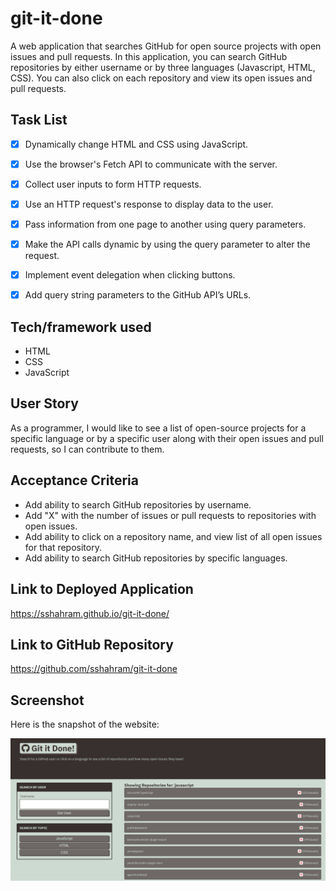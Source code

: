 # git-it-done

A web application that searches GitHub for open source projects with open issues and pull requests. In this application, you can search GitHub repositories by either username or by three languages (Javascript, HTML, CSS). You can also click on each repository and view its open issues and pull requests.

## Task List

- [x] Dynamically change HTML and CSS using JavaScript.
- [x] Use the browser's Fetch API to communicate with the server.
- [x] Collect user inputs to form HTTP requests.
- [x] Use an HTTP request's response to display data to the user.
- [x] Pass information from one page to another using query parameters.
- [x] Make the API calls dynamic by using the query parameter to alter the request.
- [x] Implement event delegation when clicking buttons.
- [x] Add query string parameters to the GitHub API’s URLs.


## Tech/framework used

* HTML
* CSS
* JavaScript

## User Story

As a programmer, I would like to see a list of open-source projects for a specific language or by a specific user along with their open issues and pull requests, so I can contribute to them.

## Acceptance Criteria

* Add ability to search GitHub repositories by username.
* Add "X" with the number of issues or pull requests to repositories with open issues.
* Add ability to click on a repository name, and view list of all open issues for that repository.
* Add ability to search GitHub repositories by specific languages.

## Link to Deployed Application

https://sshahram.github.io/git-it-done/

## Link to GitHub Repository

https://github.com/sshahram/git-it-done

## Screenshot

Here is the snapshot of the website:

![alt="work-day-scheduler"](./assets/images/search-by-language.jpg)